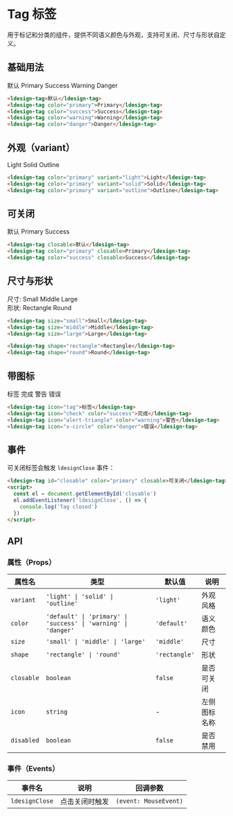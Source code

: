 # Tag 标签

用于标记和分类的组件，提供不同语义颜色与外观，支持可关闭、尺寸与形状自定义。

## 基础用法

<div class="demo-container">
  <div class="demo-row">
    <ldesign-tag>默认</ldesign-tag>
    <ldesign-tag color="primary">Primary</ldesign-tag>
    <ldesign-tag color="success">Success</ldesign-tag>
    <ldesign-tag color="warning">Warning</ldesign-tag>
    <ldesign-tag color="danger">Danger</ldesign-tag>
  </div>
</div>

```html
<ldesign-tag>默认</ldesign-tag>
<ldesign-tag color="primary">Primary</ldesign-tag>
<ldesign-tag color="success">Success</ldesign-tag>
<ldesign-tag color="warning">Warning</ldesign-tag>
<ldesign-tag color="danger">Danger</ldesign-tag>
```

## 外观（variant）

<div class="demo-container">
  <div class="demo-row">
    <ldesign-tag color="primary" variant="light">Light</ldesign-tag>
    <ldesign-tag color="primary" variant="solid">Solid</ldesign-tag>
    <ldesign-tag color="primary" variant="outline">Outline</ldesign-tag>
  </div>
</div>

```html
<ldesign-tag color="primary" variant="light">Light</ldesign-tag>
<ldesign-tag color="primary" variant="solid">Solid</ldesign-tag>
<ldesign-tag color="primary" variant="outline">Outline</ldesign-tag>
```

## 可关闭

<div class="demo-container">
  <div class="demo-row">
    <ldesign-tag closable>默认</ldesign-tag>
    <ldesign-tag color="primary" closable>Primary</ldesign-tag>
    <ldesign-tag color="success" closable>Success</ldesign-tag>
  </div>
</div>

```html
<ldesign-tag closable>默认</ldesign-tag>
<ldesign-tag color="primary" closable>Primary</ldesign-tag>
<ldesign-tag color="success" closable>Success</ldesign-tag>
```

## 尺寸与形状

<div class="demo-container">
  <div class="demo-row">
    <span class="demo-label">尺寸:</span>
    <ldesign-tag size="small">Small</ldesign-tag>
    <ldesign-tag size="middle">Middle</ldesign-tag>
    <ldesign-tag size="large">Large</ldesign-tag>
  </div>
  <div class="demo-row">
    <span class="demo-label">形状:</span>
    <ldesign-tag shape="rectangle">Rectangle</ldesign-tag>
    <ldesign-tag shape="round">Round</ldesign-tag>
  </div>
</div>

```html
<ldesign-tag size="small">Small</ldesign-tag>
<ldesign-tag size="middle">Middle</ldesign-tag>
<ldesign-tag size="large">Large</ldesign-tag>

<ldesign-tag shape="rectangle">Rectangle</ldesign-tag>
<ldesign-tag shape="round">Round</ldesign-tag>
```

## 带图标

<div class="demo-container">
  <div class="demo-row">
    <ldesign-tag icon="tag">标签</ldesign-tag>
    <ldesign-tag icon="check" color="success">完成</ldesign-tag>
    <ldesign-tag icon="alert-triangle" color="warning">警告</ldesign-tag>
    <ldesign-tag icon="x-circle" color="danger">错误</ldesign-tag>
  </div>
</div>

```html
<ldesign-tag icon="tag">标签</ldesign-tag>
<ldesign-tag icon="check" color="success">完成</ldesign-tag>
<ldesign-tag icon="alert-triangle" color="warning">警告</ldesign-tag>
<ldesign-tag icon="x-circle" color="danger">错误</ldesign-tag>
```

## 事件

可关闭标签会触发 `ldesignClose` 事件：

```html
<ldesign-tag id="closable" color="primary" closable>可关闭</ldesign-tag>
<script>
  const el = document.getElementById('closable')
  el.addEventListener('ldesignClose', () => {
    console.log('Tag closed')
  })
</script>
```

## API

### 属性（Props）

| 属性名 | 类型 | 默认值 | 说明 |
|--------|------|--------|------|
| `variant` | `'light' \| 'solid' \| 'outline'` | `'light'` | 外观风格 |
| `color` | `'default' \| 'primary' \| 'success' \| 'warning' \| 'danger'` | `'default'` | 语义颜色 |
| `size` | `'small' \| 'middle' \| 'large'` | `'middle'` | 尺寸 |
| `shape` | `'rectangle' \| 'round'` | `'rectangle'` | 形状 |
| `closable` | `boolean` | `false` | 是否可关闭 |
| `icon` | `string` | - | 左侧图标名称 |
| `disabled` | `boolean` | `false` | 是否禁用 |

### 事件（Events）

| 事件名 | 说明 | 回调参数 |
|--------|------|----------|
| `ldesignClose` | 点击关闭时触发 | `(event: MouseEvent)` |
